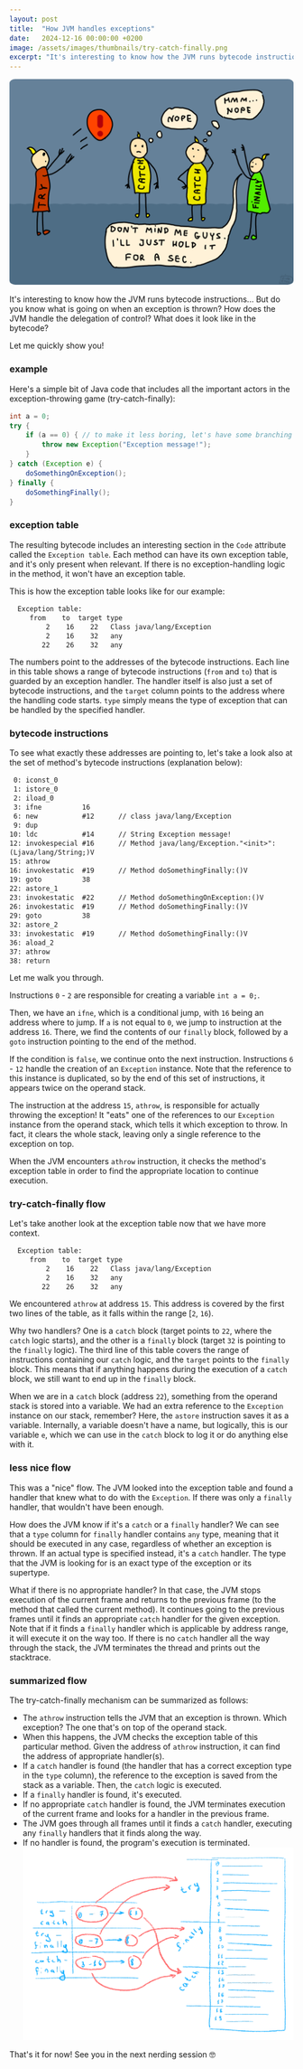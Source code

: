 ```yaml
---
layout: post
title:  "How JVM handles exceptions"
date:   2024-12-16 00:00:00 +0200
image: /assets/images/thumbnails/try-catch-finally.png
excerpt: "It's interesting to know how the JVM runs bytecode instructions... But do you know what is going on when an exception is thrown? How does JVM handle the delegation of control? What does it look like in the bytecode?"
---
```

<a href="url"><img src="/assets/images/thumbnails/try-catch-finally.png" width="600" height="auto" style="border-radius:2%"></a>

It's interesting to know how the JVM runs bytecode instructions... But do you know what is going on when an exception is thrown? How does the JVM handle the delegation of control? What does it look like in the bytecode?

Let me quickly show you!

### example
Here's a simple bit of Java code that includes all the important actors in the exception-throwing game (try-catch-finally):

```java
int a = 0;
try {
    if (a == 0) { // to make it less boring, let's have some branching logic
        throw new Exception("Exception message!");
    }
} catch (Exception e) {
    doSomethingOnException();
} finally {
    doSomethingFinally();
}
```

### exception table
The resulting bytecode includes an interesting section in the `Code` attribute called the `Exception table`. Each method can have its own exception table, and it's only present when relevant. If there is no exception-handling logic in the method, it won't have an exception table.

This is how the exception table looks like for our example:
```text
  Exception table:
     from    to  target type
         2    16    22   Class java/lang/Exception
         2    16    32   any
        22    26    32   any
```

The numbers point to the addresses of the bytecode instructions. Each line in this table shows a range of bytecode instructions (`from` and `to`) that is guarded by an exception handler. The handler itself is also just a set of bytecode instructions, and the `target` column points to the address where the handling code starts. `type` simply means the type of exception that can be handled by the specified handler.

### bytecode instructions
To see what exactly these addresses are pointing to, let's take a look also at the set of method's bytecode instructions (explanation below):
```text
 0: iconst_0
 1: istore_0
 2: iload_0
 3: ifne          16
 6: new           #12      // class java/lang/Exception
 9: dup
10: ldc           #14      // String Exception message!
12: invokespecial #16      // Method java/lang/Exception."<init>":(Ljava/lang/String;)V
15: athrow
16: invokestatic  #19      // Method doSomethingFinally:()V
19: goto          38
22: astore_1
23: invokestatic  #22      // Method doSomethingOnException:()V
26: invokestatic  #19      // Method doSomethingFinally:()V
29: goto          38
32: astore_2
33: invokestatic  #19      // Method doSomethingFinally:()V
36: aload_2
37: athrow
38: return
```

Let me walk you through.

Instructions `0` - `2` are responsible for creating a variable `int a = 0;`.

Then, we have an `ifne`, which is a conditional jump, with `16` being an address where to jump. If `a` is not equal to `0`, we jump to instruction at the address `16`. There, we find the contents of our `finally` block, followed by a `goto` instruction pointing to the end of the method.

If the condition is `false`, we continue onto the next instruction. Instructions `6` - `12` handle the creation of an `Exception` instance.
Note that the reference to this instance is duplicated, so by the end of this set of instructions, it appears twice on the operand stack.

The instruction at the address `15`, `athrow`, is responsible for actually throwing the exception! It "eats" one of the references to our `Exception` instance from the operand stack, which tells it which exception to throw. In fact, it clears the whole stack, leaving only a single reference to the exception on top.

When the JVM encounters `athrow` instruction, it checks the method's exception table in order to find the appropriate location to continue execution.

### try-catch-finally flow
Let's take another look at the exception table now that we have more context.

```text
  Exception table:
     from    to  target type
         2    16    22   Class java/lang/Exception
         2    16    32   any
        22    26    32   any
```

We encountered `athrow` at address `15`. This address is covered by the first two lines of the table, as it falls within the range [`2`, `16`).

Why two handlers? One is a `catch` block (target points to `22`, where the `catch` logic starts), and the other is a `finally` block (target `32` is pointing to the `finally` logic).
The third line of this table covers the range of instructions containing our `catch` logic, and the `target` points to the `finally` block. This means that if anything happens during the execution of a `catch` block, we still want to end up in the `finally` block.

When we are in a `catch` block (address `22`), something from the operand stack is stored into a variable. We had an extra reference to the `Exception` instance on our stack, remember? Here, the `astore` instruction saves it as a variable. Internally, a variable doesn't have a name, but logically, this is our variable `e`, which we can use in the `catch` block to log it or do anything else with it.

### less nice flow
This was a "nice" flow. The JVM looked into the exception table and found a handler that knew what to do with the `Exception`. If there was only a `finally` handler, that wouldn't have been enough.

How does the JVM know if it's a `catch` or a `finally` handler? We can see that a `type` column for `finally` handler contains `any` type, meaning that it should be executed in any case, regardless of whether an exception is thrown. If an actual type is specified instead, it's a `catch` handler. The type that the JVM is looking for is an exact type of the exception or its supertype.

What if there is no appropriate handler? In that case, the JVM stops execution of the current frame and returns to the previous frame (to the method that called the current method). It continues going to the previous frames until it finds an appropriate `catch` handler for the given exception. Note that if it finds a `finally` handler which is applicable by address range, it will execute it on the way too. If there is no `catch` handler all the way through the stack, the JVM terminates the thread and prints out the stacktrace.

### summarized flow
The try-catch-finally mechanism can be summarized as follows:
- The `athrow` instruction tells the JVM that an exception is thrown. Which exception? The one that's on top of the operand stack.
- When this happens, the JVM checks the exception table of this particular method. Given the address of `athrow` instruction, it can find the address of appropriate handler(s).
- If a `catch` handler is found (the handler that has a correct exception type in the `type` column), the reference to the exception is saved from the stack as a variable. Then, the `catch` logic is executed.
- If a `finally` handler is found, it's executed.
- If no appropriate `catch` handler is found, the JVM terminates execution of the current frame and looks for a handler in the previous frame.
- The JVM goes through all frames until it finds a `catch` handler, executing any `finally` handlers that it finds along the way.
- If no handler is found, the program's execution is terminated.
![try-catch-finally flow](/assets/images/supplies/exceptions-flow.png)

That's it for now!
See you in the next nerding session 🤓